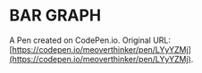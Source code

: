 # BAR GRAPH

A Pen created on CodePen.io. Original URL: [https://codepen.io/meoverthinker/pen/LYyYZMj](https://codepen.io/meoverthinker/pen/LYyYZMj).


